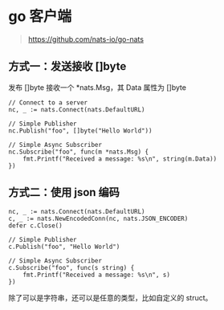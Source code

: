 # go 客户端

> https://github.com/nats-io/go-nats

## 方式一：发送接收 []byte

发布 []byte
接收一个 *nats.Msg，其 Data 属性为 []byte

```
// Connect to a server
nc, _ := nats.Connect(nats.DefaultURL)

// Simple Publisher
nc.Publish("foo", []byte("Hello World"))

// Simple Async Subscriber
nc.Subscribe("foo", func(m *nats.Msg) {
    fmt.Printf("Received a message: %s\n", string(m.Data))
})
```

## 方式二：使用 json 编码

```
nc, _ := nats.Connect(nats.DefaultURL)
c, _ := nats.NewEncodedConn(nc, nats.JSON_ENCODER)
defer c.Close()

// Simple Publisher
c.Publish("foo", "Hello World")

// Simple Async Subscriber
c.Subscribe("foo", func(s string) {
    fmt.Printf("Received a message: %s\n", s)
})
```

除了可以是字符串，还可以是任意的类型，比如自定义的 struct。